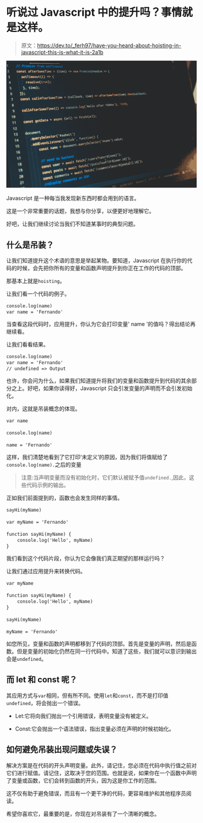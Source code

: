 # 听说过 Javascript 中的提升吗？事情就是这样。

> 原文：<https://dev.to/_ferh97/have-you-heard-about-hoisting-in-javascript-this-is-what-it-is-2a1b>

[![Coding](img/8af0a9fdcac22aba679f4dd0ad0aadd2.png)](https://res.cloudinary.com/practicaldev/image/fetch/s--fdws3U13--/c_limit%2Cf_auto%2Cfl_progressive%2Cq_auto%2Cw_880/https://res.cloudinary.com/dcko79fnp/image/upload/v1553482107/pankaj-patel-1366018-unsplash.jpg)

Javascript 是一种每当我发现新东西时都会用到的语言。

这是一个非常重要的话题，我想与你分享，以便更好地理解它。

好吧，让我们继续讨论当我们不知道某事时的典型问题。

## **什么是吊装？**

让我们知道提升这个术语的意思是举起某物。要知道，Javascript 在执行你的代码的时候，会先把你所有的变量和函数声明提升到你正在工作的代码的顶部。

那基本上就是`hoisting`。

让我们看一个代码的例子。

```
console.log(name)
var name = 'Fernando' 
```

当查看这段代码时，应用提升，你认为它会打印变量' name '的值吗？得出结论再继续看。

让我们看看结果。

```
console.log(name)
var name = 'Fernando'
// undefined => Output 
```

也许，你会问为什么，如果我们知道提升将我们的变量和函数提升到代码的其余部分之上。好吧，如果你读得好，Javascript 只会引发变量的声明而不会引发初始化。

对内，这就是吊装概念的体现。

```
var name

console.log(name)

name = 'Fernando' 
```

这样，我们清楚地看到了它打印‘未定义’的原因，因为我们将值赋给了`console.log(name).`之后的变量

> 注意:当声明变量而没有初始化时，它们默认被赋予值`undefined.`,因此，这些代码示例的输出。

正如我们前面提到的，函数也会发生同样的事情。

```
sayHi(myName)

var myName = 'Fernando'

function sayHi(myName) {
    console.log('Hello', myName)
} 
```

我们看到这个代码片段，你认为它会像我们真正期望的那样运行吗？

让我们通过应用提升来转换代码。

```
var myName

function sayHi(myName) {
    console.log('Hello', myName)
}

sayHi(myName)

myName = 'Fernando' 
```

如您所见，变量和函数的声明都移到了代码的顶部。首先是变量的声明，然后是函数。但是变量的初始化仍然在同一行代码中。知道了这些，我们就可以意识到输出会是`undefined`。

## **而 let 和 const 呢？**

其应用方式与`var`相同，但有所不同。使用`let`和`const`，而不是打印值`undefined`，将会抛出一个错误。

*   Let:它将向我们抛出一个引用错误，表明变量没有被定义。

*   Const:它会抛出一个语法错误，指出变量必须在声明的时候初始化。

## **如何避免吊装出现问题或失误？**

解决方案是在代码的开头声明变量。此外，请记住，您必须在代码中执行值之前对它们进行赋值。请记住，这取决于您的范围。也就是说，如果你在一个函数中声明了变量或函数，它们会转到函数的开头，因为这是你工作的范围。

这不仅有助于避免错误，而且有一个更干净的代码，更容易维护和其他程序员阅读。

希望你喜欢它，最重要的是，你现在对吊装有了一个清晰的概念。